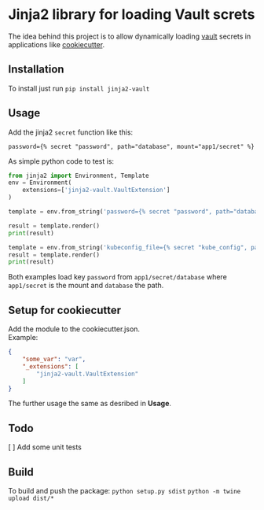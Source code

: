 # Jinja2 library for loading Vault screts
The idea behind this project is to allow dynamically loading [vault](vaultproject.io) secrets in applications like [cookiecutter](https://github.com/audreyr/cookiecutter). 

## Installation
To install just run ```pip install jinja2-vault```

## Usage 
Add the jinja2 `secret` function like this:

```j2
password={% secret "password", path="database", mount="app1/secret" %}
```

As simple python code to test is: 

```python
from jinja2 import Environment, Template
env = Environment(
    extensions=['jinja2-vault.VaultExtension']
)

template = env.from_string('password={% secret "password", path="database", mount="app1/secret" %}')

result = template.render()
print(result)

template = env.from_string('kubeconfig_file={% secret "kube_config", path="kubernetes/config", mount="secret", to_file="files/kube_config.txt" %}')
result = template.render()
print(result)

```
Both examples load key `password` from `app1/secret/database` where `app1/secret` is the mount and `database` the path.

## Setup for cookiecutter
Add the module to the cookiecutter.json.  
Example: 
```json 
{
    "some_var": "var",
    "_extensions": [
        "jinja2-vault.VaultExtension"
    ]
}
```

The further usage the same as desribed in **Usage**.

## Todo
[ ] Add some unit tests

## Build
To build and push the package:
```python setup.py sdist```
```python -m twine upload dist/*```
